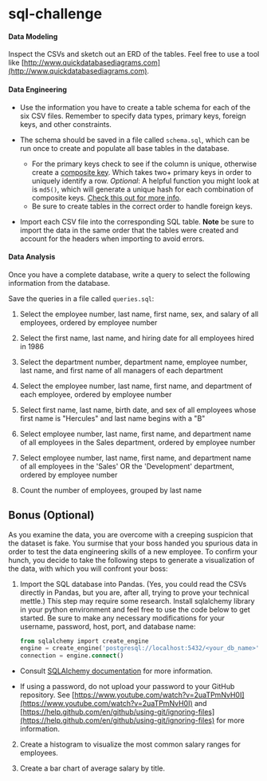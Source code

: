 # sql-challenge

#### Data Modeling

Inspect the CSVs and sketch out an ERD of the tables. Feel free to use a tool like [http://www.quickdatabasediagrams.com](http://www.quickdatabasediagrams.com).

#### Data Engineering

- Use the information you have to create a table schema for each of the six CSV files. Remember to specify data types, primary keys, foreign keys, and other constraints.
- The schema should be saved in a file called `schema.sql`, which can be run once to create and populate all base tables in the database.

  - For the primary keys check to see if the column is unique, otherwise create a [composite key](https://en.wikipedia.org/wiki/Compound_key). Which takes two+ primary keys in order to uniquely identify a row. _Optional_: A helpful function you might look at is `md5()`, which will generate a unique hash for each combination of composite keys. [Check this out for more info](https://blog.getdbt.com/the-most-underutilized-function-in-sql/).
  - Be sure to create tables in the correct order to handle foreign keys.

- Import each CSV file into the corresponding SQL table. **Note** be sure to import the data in the same order that the tables were created and account for the headers when importing to avoid errors.

#### Data Analysis

Once you have a complete database, write a query to select the following information from the database.

Save the queries in a file called `queries.sql`:

1. Select the employee number, last name, first name, sex, and salary of all employees, ordered by employee number

2. Select the first name, last name, and hiring date for all employees hired in 1986

3. Select the department number, department name, employee number, last name, and first name of all managers of each department

4. Select the employee number, last name, first name, and department of each employee, ordered by employee number

5. Select first name, last name, birth date, and sex of all employees whose first name is "Hercules" and last name begins with a "B"

6. Select employee number, last name, first name, and department name of all employees in the Sales department, ordered by employee number

7. Select employee number, last name, first name, and department name of all employees in the 'Sales' OR the 'Development' department, ordered by employee number

8. Count the number of employees, grouped by last name

## Bonus (Optional)

As you examine the data, you are overcome with a creeping suspicion that the dataset is fake. You surmise that your boss handed you spurious data in order to test the data engineering skills of a new employee. To confirm your hunch, you decide to take the following steps to generate a visualization of the data, with which you will confront your boss:

1. Import the SQL database into Pandas. (Yes, you could read the CSVs directly in Pandas, but you are, after all, trying to prove your technical mettle.) This step may require some research. Install sqlalchemy library in your python environment and feel free to use the code below to get started. Be sure to make any necessary modifications for your username, password, host, port, and database name:

   ```sql
   from sqlalchemy import create_engine
   engine = create_engine('postgresql://localhost:5432/<your_db_name>')
   connection = engine.connect()
   ```

- Consult [SQLAlchemy documentation](https://docs.sqlalchemy.org/en/latest/core/engines.html#postgresql) for more information.

- If using a password, do not upload your password to your GitHub repository. See [https://www.youtube.com/watch?v=2uaTPmNvH0I](https://www.youtube.com/watch?v=2uaTPmNvH0I) and [https://help.github.com/en/github/using-git/ignoring-files](https://help.github.com/en/github/using-git/ignoring-files) for more information.

2. Create a histogram to visualize the most common salary ranges for employees.

3. Create a bar chart of average salary by title.